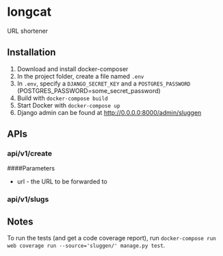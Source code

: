 # longcat
URL shortener 

## Installation
1. Download and install docker-composer
1. In the project folder, create a file named `.env`
1. In `.env`, specify a `DJANGO_SECRET_KEY` and a `POSTGRES_PASSWORD` (POSTGRES_PASSWORD=some_secret_password)
1. Build with `docker-compose build`
1. Start Docker with `docker-compose up`
1. Django admin can be found at http://0.0.0.0:8000/admin/sluggen

## APIs
### api/v1/create
####Parameters
- url - the URL to be forwarded to

### api/v1/slugs

### <slug>

## Notes
To run the tests (and get a code coverage report), run `docker-compose run web coverage run --source='sluggen/' manage.py test`.